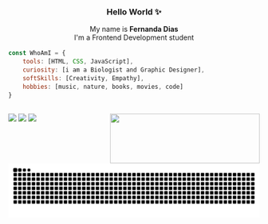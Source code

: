 
<h3 align="center"> Hello World ✨ </h3>
<p align="center"> My name is <strong>Fernanda Dias</strong></br>
I'm a Frontend Development student</p>


```javascript
const WhoAmI = {
    tools: [HTML, CSS, JavaScript],
    curiosity: [i am a Biologist and Graphic Designer],
    softSkills: [Creativity, Empathy],
    hobbies: [music, nature, books, movies, code]
}
```
 ##

<div>
<p align="left">
<a href="https://www.linkedin.com/in/fernandadiasme" target="_blank"><img src="https://img.shields.io/badge/-LinkedIn-%230077B5?style=for-the-badge&logo=linkedin&logoColor=white" target="_blank"></a>  
<a href = "mailto:fernandadiasme@gmail.com"><img src="https://img.shields.io/badge/-Gmail-%23333?style=for-the-badge&logo=gmail&logoColor=white" target="_blank"></a>
<a href="https://instagram.com/ferandadias" target="_blank"><img src="https://img.shields.io/badge/-Instagram-%23E4405F?style=for-the-badge&logo=instagram&logoColor=white" target="_blank"></a>
  <img align="right" width="300em" height="100em" src="https://github-readme-stats.vercel.app/api/top-langs/?username=fernandadiasm&layout=compact&langs_count=7&theme=dracula"/>
</div>




![Snake animation](https://github.com/fernandadiasm/fernandadiasm/blob/output/github-contribution-grid-snake.svg)


